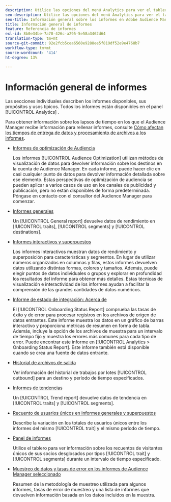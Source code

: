 ```yaml
---
description: Utilice las opciones del menú Analytics para ver el tablero y varios informes.
seo-description: Utilice las opciones del menú Analytics para ver el tablero y varios informes en Adobe Audience Manager (AAM).
seo-title: Información general sobre los informes en Adobe Audience Manager (AAM)
title: Información general de informes
feature: Referencia de informes
exl-id: 8b0e34be-7a78-426c-a295-5e58a3462d64
translation-type: tm+mt
source-git-commit: 92e2fcb5cea6560e9288ee5f819df52e9e4768b7
workflow-type: tm+mt
source-wordcount: '414'
ht-degree: 13%

---
```


# Información general de informes

Las secciones individuales describen los informes disponibles, sus propósitos y usos típicos. Todos los informes están disponibles en el panel [!UICONTROL Analytics] .

Para obtener información sobre los lapsos de tiempo en los que el Audience Manager recibe información para rellenar informes, consulte [Cómo afectan los tiempos de entrega de datos y procesamiento de archivos a los informes](/help/using/reference/reporting-file-transfer-timeframe.md).

* [Informes de optimización de Audiencia](/help/using/reporting/audience-optimization-reports/audience-optimization-reports.md)

   Los informes [!UICONTROL Audience Optimization] utilizan métodos de visualización de datos para devolver información sobre los destinos en la cuenta de Audience Manager. En cada informe, puede hacer clic en casi cualquier punto de datos para devolver información detallada sobre ese elemento. Estas perspectivas de optimización de audiencia se pueden aplicar a varios casos de uso en los canales de publicidad y publicación, pero no están disponibles de forma predeterminada. Póngase en contacto con el consultor del Audience Manager para comenzar.

* [Informes generales](/help/using/reporting/general-reports.md)

   Un [!UICONTROL General report] devuelve datos de rendimiento en [!UICONTROL traits], [!UICONTROL segments] y [!UICONTROL destinations].

* [Informes interactivos y superpuestos](/help/using/reporting/dynamic-reports/dynamic-reports.md)

   Los informes interactivos muestran datos de rendimiento y superposición para características y segmentos. En lugar de utilizar números organizados en columnas y filas, estos informes devuelven datos utilizando distintas formas, colores y tamaños. Además, puede elegir puntos de datos individuales o grupos y explorar en profundidad los resultados del informe para obtener más detalles. Estas técnicas de visualización e interactividad de los informes ayudan a facilitar la comprensión de las grandes cantidades de datos numéricos.

* [Informe de estado de integración: Acerca de](/help/using/reporting/onboarding-status-report.md)

   El [!UICONTROL Onboarding Status Report] comprueba las tasas de éxito y de error para procesar registros en los archivos de origen de datos entrantes. Este informe muestra los datos en un gráfico de barras interactivo y proporciona métricas de resumen en forma de tabla. Además, incluye la opción de los archivos de muestra para un intervalo de tiempo fijo y muestra los errores más comunes para cada tipo de error. Puede encontrar este informe en [!UICONTROL Analytics > Onboarding Status Report]. Este informe también está disponible cuando se crea una fuente de datos entrante.

* [Historial de archivos de salida](/help/using/reporting/outbound-history-report.md)

   Ver información del historial de trabajos por lotes [!UICONTROL outbound] para un destino y período de tiempo especificados.

* [Informes de tendencias](/help/using/reporting/trend-reports.md)

   Un [!UICONTROL Trend report] devuelve datos de tendencia en [!UICONTROL traits] y [!UICONTROL segments].

* [Recuento de usuarios únicos en informes generales y superpuestos](/help/using/reporting/unique-user-counts.md)

   Describe la variación en los totales de usuarios únicos entre los informes del mismo [!UICONTROL trait] y el mismo período de tiempo.

* [Panel de informes](/help/using/reporting/trend-reports.md)

   Utilice el tablero para ver información sobre los recuentos de visitantes únicos de sus socios desglosados por tipos [!UICONTROL trait] y [!UICONTROL segments] durante un intervalo de tiempo especificado.

* [Muestreo de datos y tasas de error en los informes de Audience Manager seleccionado](/help/using/reporting/report-sampling.md)

   Resumen de la metodología de muestreo utilizada para algunos informes, tasas de error de muestreo y una lista de informes que devuelven información basada en los datos incluidos en la muestra.
